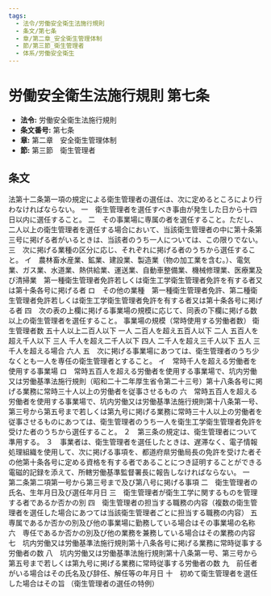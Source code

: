 ```yaml
---
tags:
  - 法令/労働安全衛生法施行規則
  - 条文/第七条
  - 章/第二章_安全衛生管理体制
  - 節/第三節_衛生管理者
  - 体系/労働安全衛生
---
```

# 労働安全衛生法施行規則 第七条

- **法令:** 労働安全衛生法施行規則
- **条文番号:** 第七条
- **章:** 第二章　安全衛生管理体制
- **節:** 第三節　衛生管理者

## 条文
法第十二条第一項の規定による衛生管理者の選任は、次に定めるところにより行わなければならない。
一　衛生管理者を選任すべき事由が発生した日から十四日以内に選任すること。
二　その事業場に専属の者を選任すること。ただし、二人以上の衛生管理者を選任する場合において、当該衛生管理者の中に第十条第三号に掲げる者がいるときは、当該者のうち一人については、この限りでない。
三　次に掲げる業種の区分に応じ、それぞれに掲げる者のうちから選任すること。
イ　農林畜水産業、鉱業、建設業、製造業（物の加工業を含む。）、電気業、ガス業、水道業、熱供給業、運送業、自動車整備業、機械修理業、医療業及び清掃業　第一種衛生管理者免許若しくは衛生工学衛生管理者免許を有する者又は第十条各号に掲げる者
ロ　その他の業種　第一種衛生管理者免許、第二種衛生管理者免許若しくは衛生工学衛生管理者免許を有する者又は第十条各号に掲げる者
四　次の表の上欄に掲げる事業場の規模に応じて、同表の下欄に掲げる数以上の衛生管理者を選任すること。
事業場の規模（常時使用する労働者数）	衛生管理者数
五十人以上二百人以下	一人
二百人を超え五百人以下	二人
五百人を超え千人以下	三人
千人を超え二千人以下	四人
二千人を超え三千人以下	五人
三千人を超える場合	六人
五　次に掲げる事業場にあつては、衛生管理者のうち少なくとも一人を専任の衛生管理者とすること。
イ　常時千人を超える労働者を使用する事業場
ロ　常時五百人を超える労働者を使用する事業場で、坑内労働又は労働基準法施行規則（昭和二十二年厚生省令第二十三号）第十八条各号に掲げる業務に常時三十人以上の労働者を従事させるもの
六　常時五百人を超える労働者を使用する事業場で、坑内労働又は労働基準法施行規則第十八条第一号、第三号から第五号まで若しくは第九号に掲げる業務に常時三十人以上の労働者を従事させるものにあつては、衛生管理者のうち一人を衛生工学衛生管理者免許を受けた者のうちから選任すること。
２　第三条の規定は、衛生管理者について準用する。
３　事業者は、衛生管理者を選任したときは、遅滞なく、電子情報処理組織を使用して、次に掲げる事項を、都道府県労働局長の免許を受けた者その他第十条各号に定める資格を有する者であることにつき証明することができる電磁的記録を添えて、所轄労働基準監督署長に報告しなければならない。
一　第二条第二項第一号から第三号まで及び第八号に掲げる事項
二　衛生管理者の氏名、生年月日及び選任年月日
三　衛生管理者が衛生工学に関するものを管理する者であるか否かの別
四　衛生管理者の担当する職務の内容（複数の衛生管理者を選任した場合にあつては当該衛生管理者ごとに担当する職務の内容）
五　専属であるか否かの別及び他の事業場に勤務している場合はその事業場の名称
六　専任であるか否かの別及び他の業務を兼務している場合はその業務の内容
七　坑内労働又は労働基準法施行規則第十八条各号に掲げる業務に常時従事する労働者の数
八　坑内労働又は労働基準法施行規則第十八条第一号、第三号から第五号まで若しくは第九号に掲げる業務に常時従事する労働者の数
九　前任者がいる場合はその氏名及び辞任、解任等の年月日
十　初めて衛生管理者を選任した場合はその旨
（衛生管理者の選任の特例）

